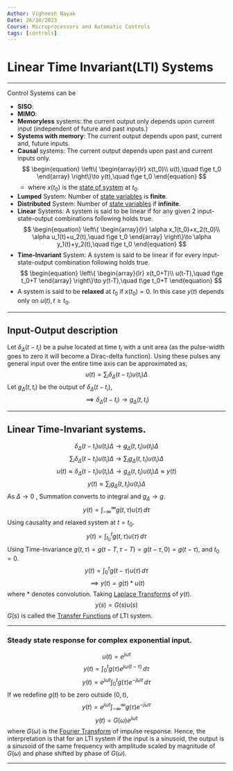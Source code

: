 ```yaml
---
Author: Vighnesh Nayak
Date: 26/10/2023
Course: Microprocessors and Automatic Controls
tags: [controls]
---
```

# Linear Time Invariant(LTI) Systems
---

Control Systems can be
- **SISO**:
- **MIMO**:
- **Memoryless** systems: the current output only depends upon current input (independent of future and past inputs.)
- **Systems with memory**: The current output depends upon past, current and, future inputs.
- **Causal** systems: The current output depends upon past and current inputs only.
	$$
	\begin{equation}
		\left\{ \begin{array}{lr}
			x(t_0)\\
			u(t),\quad t\ge t_0
		\end{array}
		\right\}\to y(t),\quad t\ge t_0
	\end{equation}
	$$
	- where $x(t_0)$ is the [ state of system](State%20Space%20Representation%20of%20LTI%20systems..md) at $t_0$.
- **Lumped** System: Number of [state variables](State%20Space%20Representation%20of%20LTI%20systems..md) is **finite**.
- **Distributed** System: Number of [state variables](State%20Space%20Representation%20of%20LTI%20systems..md) if **infinite**.
- **Linear** Systems: A system is said to be linear if for any given 2 input-state-output combinations following holds true.
	$$
	\begin{equation}
		\left\{ \begin{array}{lr}
			\alpha x_1(t_0)+x_2(t_0)\\
			\alpha u_1(t)+u_2(t),\quad t\ge t_0
		\end{array}
		\right\}\to \alpha y_1(t)+y_2(t),\quad t\ge t_0
	\end{equation}
	$$
- **Time-Invariant** System: A system is said to be linear if for every input-state-output combination following holds true.
	$$
	\begin{equation}
		\left\{ \begin{array}{lr}
			x(t_0+T)\\
			u(t-T),\quad t\ge t_0+T
		\end{array}
		\right\}\to y(t-T),\quad t\ge t_0+T
	\end{equation}
	$$
- A system is said to be **relaxed** at $t_0$ if $x(t_0)=0$. In this case $y(t)$ depends only on $u(t),t\ge t_0$.
---
## Input-Output description
Let $\delta_\Delta(t-t_i)$ be a pulse located at time $t_i$ with a unit area (as the pulse-width goes to zero it will become a Dirac-delta function). Using these pulses any general input over the entire time axis can be approximated as,
$$u(t) = \sum_i \delta_\Delta(t-t_i) u(t_i)\Delta $$
Let $g_\Delta(t,t_i)$ be the output of $\delta_\Delta(t-t_i)$,
$$\implies \delta_\Delta(t-t_i)\to g_\Delta(t,t_i) $$

---
## Linear Time-Invariant systems.
$$\delta_\Delta(t-t_i)u(t_i)\Delta\to g_\Delta(t,t_i)u(t_i)\Delta $$
$$\sum_i\delta_\Delta(t-t_i)u(t_i)\Delta\to \sum_i g_\Delta(t,t_i)u(t_i)\Delta $$
$$u(t)\approx\delta_\Delta(t-t_i)u(t_i)\Delta\to g_\Delta(t,t_i)u(t_i)\Delta\approx y(t) $$
$$y(t)\approx\sum_ig_\Delta(t,t_i)u(t_i)\Delta $$
As $\Delta\to0$ , Summation converts to integral and $g_\Delta\to g$.
$$y(t)=\int_{-\infty}^\infty g(t,\tau)u(\tau)\,d\tau $$
Using causality and relaxed system at $t=t_0$.
$$y(t)=\int_{t_0}^t g(t,\tau)u(\tau)\,d\tau $$
Using Time-Invariance $g(t,\tau)=g(t-T,\tau-T)=g(t-\tau,0)=g(t-\tau),$ and $t_0=0$.
$$y(t)=\int_0^tg(t-\tau)u(\tau)\,d\tau $$
$$\implies y(t)=g(t)*u(t) $$
where $*$ denotes convolution.
Taking [Laplace Transforms](Laplace%20Transforms.md) of $y(t)$.
$$y(s)=G(s)u(s) $$
$G(s)$ is called the [Transfer Functions](Transfer%20Functions.md) of LTI system.

---
### Steady state response for complex exponential input.
$$u(t)=e^{j\omega t} $$
$$y(t)=\int_0^tg(\tau)e^{j\omega (t-\tau)}\,d\tau $$
$$y(t)=e^{j\omega t}\int_0^t g(\tau)e^{-j\omega\tau}\,d\tau $$
If we redefine $g(t)$ to be zero outside $(0,t)$,
$$y(t)=e^{j\omega t}\int_{-\infty}^{\infty}g(\tau)e^{-j\omega \tau} $$
$$y(t)=G(\omega)e^{j\omega t} $$
where $G(\omega)$ is the [Fourier Transform](Fourier%20Series%20and%20Transforms.md) of impulse response.
Hence, the interpretation is that for an LTI system if the input is a sinusoid, the output is a sinusoid of the same frequency with amplitude scaled by magnitude of $G(\omega)$ and phase shifted by phase of $G(\omega)$.  

---
